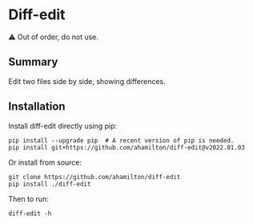 # Diff-edit

:warning: Out of order, do not use.

## Summary

Edit two files side by side, showing differences.

## Installation

Install diff-edit directly using pip:

    pip install --upgrade pip  # A recent version of pip is needed.
    pip install git+https://github.com/ahamilton/diff-edit@v2022.01.03

Or install from source:

    git clone https://github.com/ahamilton/diff-edit
    pip install ./diff-edit

Then to run:

    diff-edit -h
